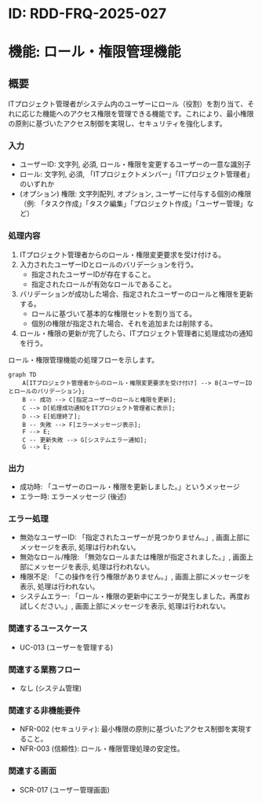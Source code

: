 # ID: RDD-FRQ-2025-027

# 機能: ロール・権限管理機能

## 概要

ITプロジェクト管理者がシステム内のユーザーにロール（役割）を割り当て、それに応じた機能へのアクセス権限を管理できる機能です。これにより、最小権限の原則に基づいたアクセス制御を実現し、セキュリティを強化します。

### 入力

- ユーザーID: 文字列, 必須, ロール・権限を変更するユーザーの一意な識別子
- ロール: 文字列, 必須, 「ITプロジェクトメンバー」「ITプロジェクト管理者」のいずれか
- (オプション) 権限: 文字列配列, オプション, ユーザーに付与する個別の権限（例: 「タスク作成」「タスク編集」「プロジェクト作成」「ユーザー管理」など）

### 処理内容

1. ITプロジェクト管理者からのロール・権限変更要求を受け付ける。
1. 入力されたユーザーIDとロールのバリデーションを行う。
   - 指定されたユーザーIDが存在すること。
   - 指定されたロールが有効なロールであること。
1. バリデーションが成功した場合、指定されたユーザーのロールと権限を更新する。
   - ロールに基づいて基本的な権限セットを割り当てる。
   - 個別の権限が指定された場合、それを追加または削除する。
1. ロール・権限の更新が完了したら、ITプロジェクト管理者に処理成功の通知を行う。

ロール・権限管理機能の処理フローを示します。

```mermaid
graph TD
    A[ITプロジェクト管理者からのロール・権限変更要求を受け付け] --> B{ユーザーIDとロールのバリデーション};
    B -- 成功 --> C[指定ユーザーのロールと権限を更新];
    C --> D[処理成功通知をITプロジェクト管理者に表示];
    D --> E[処理終了];
    B -- 失敗 --> F[エラーメッセージ表示];
    F --> E;
    C -- 更新失敗 --> G[システムエラー通知];
    G --> E;
```

### 出力

- 成功時: 「ユーザーのロール・権限を更新しました。」というメッセージ
- エラー時: エラーメッセージ (後述)

### エラー処理

- 無効なユーザーID: 「指定されたユーザーが見つかりません。」, 画面上部にメッセージを表示, 処理は行われない。
- 無効なロール/権限: 「無効なロールまたは権限が指定されました。」, 画面上部にメッセージを表示, 処理は行われない。
- 権限不足: 「この操作を行う権限がありません。」, 画面上部にメッセージを表示, 処理は行われない。
- システムエラー: 「ロール・権限の更新中にエラーが発生しました。再度お試しください。」, 画面上部にメッセージを表示, 処理は行われない。

### 関連するユースケース

- UC-013 (ユーザーを管理する)

### 関連する業務フロー

- なし (システム管理)

### 関連する非機能要件

- NFR-002 (セキュリティ): 最小権限の原則に基づいたアクセス制御を実現すること。
- NFR-003 (信頼性): ロール・権限管理処理の安定性。

### 関連する画面

- SCR-017 (ユーザー管理画面)
